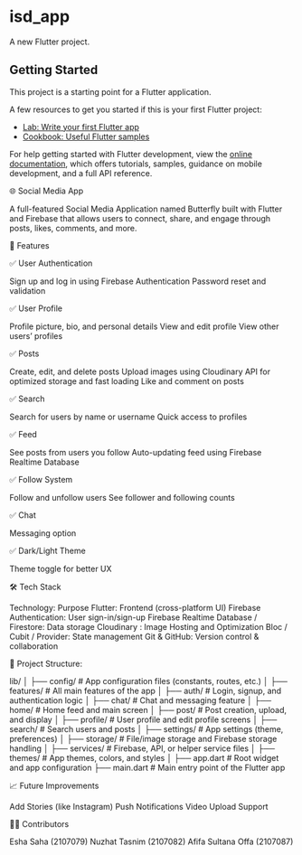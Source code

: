 # isd_app

A new Flutter project.

## Getting Started

This project is a starting point for a Flutter application.

A few resources to get you started if this is your first Flutter project:

- [Lab: Write your first Flutter app](https://docs.flutter.dev/get-started/codelab)
- [Cookbook: Useful Flutter samples](https://docs.flutter.dev/cookbook)

For help getting started with Flutter development, view the
[online documentation](https://docs.flutter.dev/), which offers tutorials,
samples, guidance on mobile development, and a full API reference.


🌐 Social Media App

A full-featured Social Media Application named Butterfly built with Flutter and Firebase that allows users to connect, share, and engage through posts, likes, comments, and more.

📱 Features

✅ User Authentication

Sign up and log in using Firebase Authentication
Password reset and validation

✅ User Profile

Profile picture, bio, and personal details
View and edit profile
View other users’ profiles

✅ Posts

Create, edit, and delete posts
Upload images using Cloudinary API for optimized storage and fast loading
Like and comment on posts

✅ Search

Search for users by name or username
Quick access to profiles 

✅ Feed

See posts from users you follow
Auto-updating feed using Firebase Realtime Database

✅ Follow System

Follow and unfollow users
See follower and following counts

✅ Chat

Messaging option

✅ Dark/Light Theme

Theme toggle for better UX

🛠️ Tech Stack 

Technology:	Purpose
Flutter:	Frontend (cross-platform UI)
Firebase Authentication:	User sign-in/sign-up
Firebase Realtime Database / Firestore:	Data storage
Cloudinary : Image Hosting and Optimization
Bloc / Cubit / Provider:	State management
Git & GitHub:	Version control & collaboration

📂 Project Structure:

lib/
│
├── config/                # App configuration files (constants, routes, etc.)
│
├── features/              # All main features of the app
│   ├── auth/              # Login, signup, and authentication logic
│   ├── chat/              # Chat and messaging feature
│   ├── home/              # Home feed and main screen
│   ├── post/              # Post creation, upload, and display
│   ├── profile/           # User profile and edit profile screens
│   ├── search/            # Search users and posts
│   ├── settings/          # App settings (theme, preferences)
│   ├── storage/           # File/image storage and Firebase storage handling
│
├── services/              # Firebase, API, or helper service files
│
├── themes/                # App themes, colors, and styles
│
├── app.dart               # Root widget and app configuration
├── main.dart              # Main entry point of the Flutter app


📈 Future Improvements

Add Stories (like Instagram)
Push Notifications
Video Upload Support

👨‍💻 Contributors

Esha Saha (2107079)
Nuzhat Tasnim (2107082)
Afifa Sultana Offa (2107087)